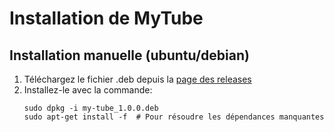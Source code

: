 # Installation de MyTube

## Installation manuelle (ubuntu/debian)

1. Téléchargez le fichier .deb depuis la [page des releases](https://github.com/RomeoManoela/my-tube/releases)
2. Installez-le avec la commande:
   ```
   sudo dpkg -i my-tube_1.0.0.deb
   sudo apt-get install -f  # Pour résoudre les dépendances manquantes
   ```
